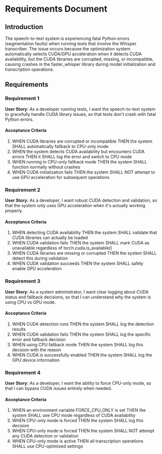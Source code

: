 # Requirements Document

## Introduction

The speech-to-text system is experiencing fatal Python errors (segmentation faults) when running tests that involve the Whisper transcriber. The issue occurs because the optimization system automatically selects CUDA/GPU acceleration when it detects CUDA availability, but the CUDA libraries are corrupted, missing, or incompatible, causing crashes in the faster_whisper library during model initialization and transcription operations.

## Requirements

### Requirement 1

**User Story:** As a developer running tests, I want the speech-to-text system to gracefully handle CUDA library issues, so that tests don't crash with fatal Python errors.

#### Acceptance Criteria

1. WHEN CUDA libraries are corrupted or incompatible THEN the system SHALL automatically fallback to CPU-only mode
2. WHEN the system detects CUDA availability but encounters CUDA errors THEN it SHALL log the error and switch to CPU mode
3. WHEN running in CPU-only fallback mode THEN the system SHALL function normally without crashes
4. WHEN CUDA initialization fails THEN the system SHALL NOT attempt to use GPU acceleration for subsequent operations

### Requirement 2

**User Story:** As a developer, I want robust CUDA detection and validation, so that the system only uses GPU acceleration when it's actually working properly.

#### Acceptance Criteria

1. WHEN detecting CUDA availability THEN the system SHALL validate that CUDA libraries can actually be loaded
2. WHEN CUDA validation fails THEN the system SHALL mark CUDA as unavailable regardless of torch.cuda.is_available()
3. WHEN CUDA libraries are missing or corrupted THEN the system SHALL detect this during validation
4. WHEN CUDA validation succeeds THEN the system SHALL safely enable GPU acceleration

### Requirement 3

**User Story:** As a system administrator, I want clear logging about CUDA status and fallback decisions, so that I can understand why the system is using CPU vs GPU mode.

#### Acceptance Criteria

1. WHEN CUDA detection runs THEN the system SHALL log the detection results
2. WHEN CUDA validation fails THEN the system SHALL log the specific error and fallback decision
3. WHEN using CPU fallback mode THEN the system SHALL log this decision with the reason
4. WHEN CUDA is successfully enabled THEN the system SHALL log the GPU device information

### Requirement 4

**User Story:** As a developer, I want the ability to force CPU-only mode, so that I can bypass CUDA issues entirely when needed.

#### Acceptance Criteria

1. WHEN an environment variable FORCE_CPU_ONLY is set THEN the system SHALL use CPU mode regardless of CUDA availability
2. WHEN CPU-only mode is forced THEN the system SHALL log this decision
3. WHEN CPU-only mode is forced THEN the system SHALL NOT attempt any CUDA detection or validation
4. WHEN CPU-only mode is active THEN all transcription operations SHALL use CPU-optimized settings
